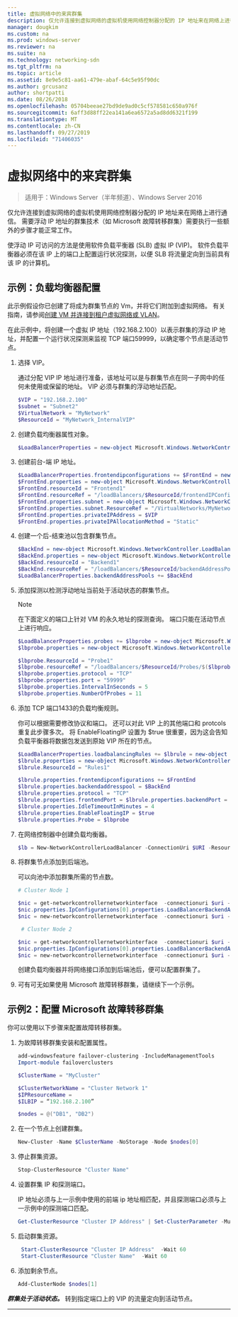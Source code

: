 ```yaml
---
title: 虚拟网络中的来宾群集
description: 仅允许连接到虚拟网络的虚拟机使用网络控制器分配的 IP 地址来在网络上进行通信。  需要浮动 IP 地址的群集技术（如 Microsoft 故障转移群集）需要执行一些额外的步骤才能正常工作。
manager: dougkim
ms.custom: na
ms.prod: windows-server
ms.reviewer: na
ms.suite: na
ms.technology: networking-sdn
ms.tgt_pltfrm: na
ms.topic: article
ms.assetid: 8e9e5c81-aa61-479e-abaf-64c5e95f90dc
ms.author: grcusanz
author: shortpatti
ms.date: 08/26/2018
ms.openlocfilehash: 05704beeae27bd9de9ad0c5cf578581c650a976f
ms.sourcegitcommit: 6aff3d88ff22ea141a6ea6572a5ad8dd6321f199
ms.translationtype: MT
ms.contentlocale: zh-CN
ms.lasthandoff: 09/27/2019
ms.locfileid: "71406035"
---
```

# <a name="guest-clustering-in-a-virtual-network"></a>虚拟网络中的来宾群集

>适用于：Windows Server（半年频道）、Windows Server 2016

仅允许连接到虚拟网络的虚拟机使用网络控制器分配的 IP 地址来在网络上进行通信。  需要浮动 IP 地址的群集技术（如 Microsoft 故障转移群集）需要执行一些额外的步骤才能正常工作。

使浮动 IP 可访问的方法是使用软件负载平衡器 \(SLB\) 虚拟 IP \(VIP\)。  软件负载平衡器必须在该 IP 上的端口上配置运行状况探测，以便 SLB 将流量定向到当前具有该 IP 的计算机。


## <a name="example-load-balancer-configuration"></a>示例：负载均衡器配置

此示例假设你已创建了将成为群集节点的 Vm，并将它们附加到虚拟网络。  有关指南，请参阅[创建 VM 并连接到租户虚拟网络或 VLAN](https://technet.microsoft.com/windows-server-docs/networking/sdn/manage/create-a-tenant-vm)。  

在此示例中，将创建一个虚拟 IP 地址（192.168.2.100）以表示群集的浮动 IP 地址，并配置一个运行状况探测来监视 TCP 端口59999，以确定哪个节点是活动节点。

1. 选择 VIP。<p>通过分配 VIP IP 地址进行准备，该地址可以是与群集节点在同一子网中的任何未使用或保留的地址。  VIP 必须与群集的浮动地址匹配。

   ```PowerShell
   $VIP = "192.168.2.100"
   $subnet = "Subnet2"
   $VirtualNetwork = "MyNetwork"
   $ResourceId = "MyNetwork_InternalVIP"
   ```

2. 创建负载均衡器属性对象。

   ```PowerShell
   $LoadBalancerProperties = new-object Microsoft.Windows.NetworkController.LoadBalancerProperties
   ```

3. 创建前台\-端 IP 地址。

   ```PowerShell
   $LoadBalancerProperties.frontendipconfigurations += $FrontEnd = new-object Microsoft.Windows.NetworkController.LoadBalancerFrontendIpConfiguration
   $FrontEnd.properties = new-object Microsoft.Windows.NetworkController.LoadBalancerFrontendIpConfigurationProperties
   $FrontEnd.resourceId = "Frontend1"
   $FrontEnd.resourceRef = "/loadBalancers/$ResourceId/frontendIPConfigurations/$($FrontEnd.resourceId)"
   $FrontEnd.properties.subnet = new-object Microsoft.Windows.NetworkController.Subnet
   $FrontEnd.properties.subnet.ResourceRef = "/VirtualNetworks/MyNetwork/Subnets/Subnet2"
   $FrontEnd.properties.privateIPAddress = $VIP
   $FrontEnd.properties.privateIPAllocationMethod = "Static"
   ```

4. 创建一个后\-结束池以包含群集节点。

   ```PowerShell
   $BackEnd = new-object Microsoft.Windows.NetworkController.LoadBalancerBackendAddressPool
   $BackEnd.properties = new-object Microsoft.Windows.NetworkController.LoadBalancerBackendAddressPoolProperties
   $BackEnd.resourceId = "Backend1"
   $BackEnd.resourceRef = "/loadBalancers/$ResourceId/backendAddressPools/$($BackEnd.resourceId)"
   $LoadBalancerProperties.backendAddressPools += $BackEnd
   ```

5. 添加探测以检测浮动地址当前处于活动状态的群集节点。 

   >[!NOTE]
   >在下面定义的端口上针对 VM 的永久地址的探测查询。  端口只能在活动节点上进行响应。 

   ```PowerShell
   $LoadBalancerProperties.probes += $lbprobe = new-object Microsoft.Windows.NetworkController.LoadBalancerProbe
   $lbprobe.properties = new-object Microsoft.Windows.NetworkController.LoadBalancerProbeProperties

   $lbprobe.ResourceId = "Probe1"
   $lbprobe.resourceRef = "/loadBalancers/$ResourceId/Probes/$($lbprobe.resourceId)"
   $lbprobe.properties.protocol = "TCP"
   $lbprobe.properties.port = "59999"
   $lbprobe.properties.IntervalInSeconds = 5
   $lbprobe.properties.NumberOfProbes = 11
   ```

6. 添加 TCP 端口1433的负载均衡规则。<p>你可以根据需要修改协议和端口。  还可以对此 VIP 上的其他端口和 protcols 重复此步骤多次。  将 EnableFloatingIP 设置为 $true 很重要，因为这会告知负载平衡器将数据包发送到原始 VIP 所在的节点。

   ```PowerShell
   $LoadBalancerProperties.loadbalancingRules += $lbrule = new-object Microsoft.Windows.NetworkController.LoadBalancingRule
   $lbrule.properties = new-object Microsoft.Windows.NetworkController.LoadBalancingRuleProperties
   $lbrule.ResourceId = "Rules1"

   $lbrule.properties.frontendipconfigurations += $FrontEnd
   $lbrule.properties.backendaddresspool = $BackEnd 
   $lbrule.properties.protocol = "TCP"
   $lbrule.properties.frontendPort = $lbrule.properties.backendPort = 1433 
   $lbrule.properties.IdleTimeoutInMinutes = 4
   $lbrule.properties.EnableFloatingIP = $true
   $lbrule.properties.Probe = $lbprobe
   ```

7. 在网络控制器中创建负载均衡器。

   ```PowerShell
   $lb = New-NetworkControllerLoadBalancer -ConnectionUri $URI -ResourceId $ResourceId -Properties $LoadBalancerProperties -Force
   ```

8. 将群集节点添加到后端池。<p>可以向池中添加群集所需的节点数。

   ```PowerShell
   # Cluster Node 1

   $nic = get-networkcontrollernetworkinterface  -connectionuri $uri -resourceid "ClusterNode1_Network-Adapter"
   $nic.properties.IpConfigurations[0].properties.LoadBalancerBackendAddressPools += $lb.properties.backendaddresspools[0]
   $nic = new-networkcontrollernetworkinterface  -connectionuri $uri -resourceid $nic.resourceid -properties $nic.properties -force

    # Cluster Node 2

   $nic = get-networkcontrollernetworkinterface  -connectionuri $uri -resourceid "ClusterNode2_Network-Adapter"
   $nic.properties.IpConfigurations[0].properties.LoadBalancerBackendAddressPools += $lb.properties.backendaddresspools[0]
   $nic = new-networkcontrollernetworkinterface  -connectionuri $uri -resourceid $nic.resourceid -properties $nic.properties -force
   ```

   创建负载均衡器并将网络接口添加到后端池后，便可以配置群集了。  

9. 可有可无如果使用 Microsoft 故障转移群集，请继续下一个示例。 

## <a name="example-2-configuring-a-microsoft-failover-cluster"></a>示例2：配置 Microsoft 故障转移群集

你可以使用以下步骤来配置故障转移群集。

1. 为故障转移群集安装和配置属性。

   ```PowerShell
   add-windowsfeature failover-clustering -IncludeManagementTools
   Import-module failoverclusters

   $ClusterName = "MyCluster"
   
   $ClusterNetworkName = "Cluster Network 1"
   $IPResourceName =  
   $ILBIP = “192.168.2.100” 

   $nodes = @("DB1", "DB2")
   ```

2. 在一个节点上创建群集。

   ```PowerShell
   New-Cluster -Name $ClusterName -NoStorage -Node $nodes[0]
   ```

3. 停止群集资源。

   ```PowerShell
   Stop-ClusterResource "Cluster Name" 
   ```

4. 设置群集 IP 和探测端口。<p>IP 地址必须与上一示例中使用的前端 ip 地址相匹配，并且探测端口必须与上一示例中的探测端口匹配。

   ```PowerShell
   Get-ClusterResource "Cluster IP Address" | Set-ClusterParameter -Multiple @{"Address"="$ILBIP";"ProbePort"="59999";"SubnetMask"="255.255.255.255";"Network"="$ClusterNetworkName";"EnableDhcp"=0}
   ```

5. 启动群集资源。

   ```PowerShell
    Start-ClusterResource "Cluster IP Address"  -Wait 60 
    Start-ClusterResource "Cluster Name"  -Wait 60 
   ```

6. 添加剩余节点。

   ```PowerShell
   Add-ClusterNode $nodes[1]
   ```

_**群集处于活动状态。**_ 转到指定端口上的 VIP 的流量定向到活动节点。

---